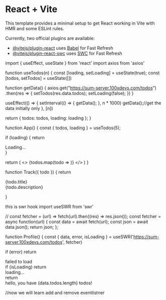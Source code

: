# React + Vite

This template provides a minimal setup to get React working in Vite with HMR and some ESLint rules.

Currently, two official plugins are available:

- [@vitejs/plugin-react](https://github.com/vitejs/vite-plugin-react/blob/main/packages/plugin-react/README.md) uses [Babel](https://babeljs.io/) for Fast Refresh
- [@vitejs/plugin-react-swc](https://github.com/vitejs/vite-plugin-react-swc) uses [SWC](https://swc.rs/) for Fast Refresh




import { useEffect, useState } from 'react'
import axios from 'axios'

function useTodos(n) {
  const [loading, setLoading] = useState(true);
  const [todos, setTodos] = useState([])

  function getData() {
    axios.get("https://sum-server.100xdevs.com/todos")
      .then(res => {
        setTodos(res.data.todos);
        setLoading(false);
      })
  }

  useEffect(() => {
    setInterval(() => {
      getData();
    }, n * 1000)
    getData();//get the data initially only 
  }, [n])

  return {
    todos: todos,
    loading: loading
  };
}

function App() {
  const { todos, loading } = useTodos(5);

  if (loading) {
    return <div>
      Loading...
    </div>
  }

  return (
    <>
      {todos.map(todo => <Track todo={todo} />)}
    </>
  )
}

function Track({ todo }) {
  return <div>
    {todo.title}
    <br />
    {todo.description}
  </div>
}



this is swr hook
import useSWR from 'swr'

// const fetcher = (url) => fetch(url).then((res) => res.json());
const fetcher = async function(url) {
  const data = await fetch(url);
  const json = await data.json();
  return json;
};

function Profile() {
  const { data, error, isLoading } = useSWR('https://sum-server.100xdevs.com/todos', fetcher)
 
  if (error) return <div>failed to load</div>
  if (isLoading) return <div>loading...</div>
  return <div>hello, you have {data.todos.length} todos!</div>



  //now we will learn add and remove eventlistner
  